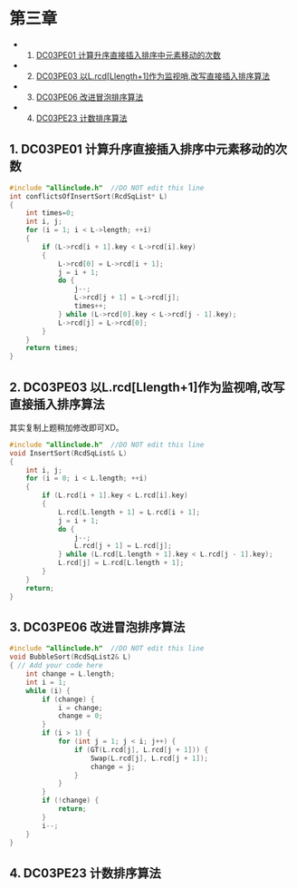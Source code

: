 # 第三章
* 1. [DC03PE01 计算升序直接插入排序中元素移动的次数](#DC03PE01)
* 2. [DC03PE03 以L.rcd[Llength+1]作为监视哨,改写直接插入排序算法](#DC03PE03)
* 3. [DC03PE06 改进冒泡排序算法](#DC03PE06)
* 4. [DC03PE23 计数排序算法](#DC03PE23)

##  1. <a name='DC03PE01'></a>DC03PE01 计算升序直接插入排序中元素移动的次数
```C
#include "allinclude.h"  //DO NOT edit this line
int conflictsOfInsertSort(RcdSqList* L)
{ 
    int times=0;
    int i, j;
    for (i = 1; i < L->length; ++i)
    {
        if (L->rcd[i + 1].key < L->rcd[i].key)
        { 
            L->rcd[0] = L->rcd[i + 1];
            j = i + 1;
            do {
                j--;
                L->rcd[j + 1] = L->rcd[j];
                times++;
            } while (L->rcd[0].key < L->rcd[j - 1].key); 
            L->rcd[j] = L->rcd[0];
        }
    }
    return times;
}
```
##  2. <a name='DC03PE03'></a>DC03PE03 以L.rcd[Llength+1]作为监视哨,改写直接插入排序算法
其实复制上题稍加修改即可XD。
```C
#include "allinclude.h"  //DO NOT edit this line
void InsertSort(RcdSqList& L)
{
    int i, j;
    for (i = 0; i < L.length; ++i)
    {
        if (L.rcd[i + 1].key < L.rcd[i].key)
        {
            L.rcd[L.length + 1] = L.rcd[i + 1];
            j = i + 1;
            do {
                j--;
                L.rcd[j + 1] = L.rcd[j];
            } while (L.rcd[L.length + 1].key < L.rcd[j - 1].key);
            L.rcd[j] = L.rcd[L.length + 1];
        }
    }
    return;
}
```
##  3. <a name='DC03PE06'></a>DC03PE06 改进冒泡排序算法
```C
#include "allinclude.h"  //DO NOT edit this line
void BubbleSort(RcdSqList2& L)
{ // Add your code here
    int change = L.length;
    int i = 1;
    while (i) {
        if (change) {
            i = change;
            change = 0;
        }
        if (i > 1) {
            for (int j = 1; j < i; j++) {
                if (GT(L.rcd[j], L.rcd[j + 1])) {
                    Swap(L.rcd[j], L.rcd[j + 1]);
                    change = j;
                }
            }
        }
        if (!change) {
            return;
        }
        i--;
    }
}
```
##  4. <a name='DC03PE23'></a>DC03PE23 计数排序算法
```C

```
